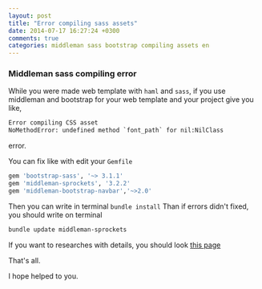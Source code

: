 ```yaml
---
layout: post
title: "Error compiling sass assets"
date: 2014-07-17 16:27:24 +0300
comments: true
categories: middleman sass bootstrap compiling assets en
---
```


### Middleman sass compiling error

While you were made web template with `haml` and `sass`, if you use middleman and bootstrap for your web template and your project give you like,

```sass
Error compiling CSS asset
NoMethodError: undefined method `font_path` for nil:NilClass
```
error.

You can fix like with edit your `Gemfile`

```ruby
gem 'bootstrap-sass', '~> 3.1.1'
gem 'middleman-sprockets', '3.2.2'
gem 'middleman-bootstrap-navbar','~>2.0'
```

Then you can write in terminal `bundle install`
Than if errors didn't fixed, you should write on terminal

```bash
bundle update middleman-sprockets
```

If you want to researches with details, you should look [this page](https://github.com/middleman/middleman/issues/1265)

That's all.

I hope helped to you.